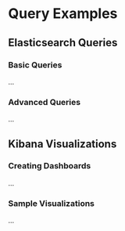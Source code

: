 # Query Examples

## Elasticsearch Queries

### Basic Queries
...

### Advanced Queries
...

## Kibana Visualizations

### Creating Dashboards
...

### Sample Visualizations
... 